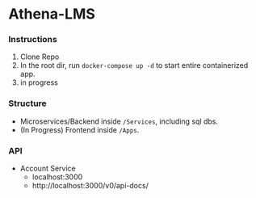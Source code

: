 # Athena-LMS


### Instructions
1. Clone Repo
2. In the root dir, run `docker-compose up -d` to start entire containerized app.
3. in progress

### Structure
- Microservices/Backend inside `/Services`, including sql dbs.
- (In Progress) Frontend inside `/Apps`.

### API
- Account Service
  - localhost:3000
  - http://localhost:3000/v0/api-docs/
